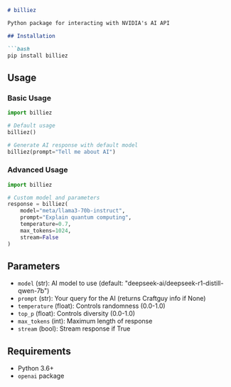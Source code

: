 ```markdown
# billiez

Python package for interacting with NVIDIA's AI API

## Installation

```bash
pip install billiez
```

## Usage

### Basic Usage
```python
import billiez

# Default usage
billiez()

# Generate AI response with default model
billiez(prompt="Tell me about AI")

```

### Advanced Usage
```python
import billiez

# Custom model and parameters
response = billiez(
    model="meta/llama3-70b-instruct",
    prompt="Explain quantum computing",
    temperature=0.7,
    max_tokens=1024,
    stream=False
)
```

## Parameters

- `model` (str): AI model to use (default: "deepseek-ai/deepseek-r1-distill-qwen-7b")
- `prompt` (str): Your query for the AI (returns Craftguy info if None)
- `temperature` (float): Controls randomness (0.0-1.0)
- `top_p` (float): Controls diversity (0.0-1.0) 
- `max_tokens` (int): Maximum length of response
- `stream` (bool): Stream response if True

## Requirements

- Python 3.6+
- `openai` package
